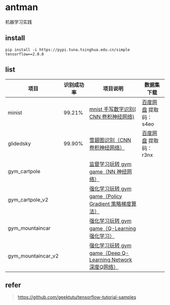 # antman
机器学习实践


## install

```
pip install -i https://pypi.tuna.tsinghua.edu.cn/simple tensorflow==2.0.0
```

## list

| 项目 | 识别成功率 | 项目说明 | 数据集下载 |
| ------------ | ------------ | ------------ | ------------ |
| minist      | 99.21%      |  [mnist 手写数字识别( CNN 卷积神经网络)](https://geektutu.com/post/tensorflow2-mnist-cnn.html) | [百度网盘](https://pan.baidu.com/s/1SpsFz3kWzrDhuKUzw1VuxQ) 提取码：s4eo |
| glidedsky   | 99.90%      | [雪碧图识别（CNN 卷积神经网络）](https://www.cnblogs.com/TurboWay/p/13678074.html) | [百度网盘](https://pan.baidu.com/s/1inegXGAQHiiKk1aDwCAv0w) 提取码：r3nx |
| gym_cartpole   |       | [监督学习玩转 gym game（NN 神经网络）](https://geektutu.com/post/tensorflow2-gym-nn.html) |  |
| gym_cartpole_v2 |       | [强化学习玩转 gym game（Policy Gradient 策略梯度算法）](https://geektutu.com/post/tensorflow2-gym-pg.html) |  |
|gym_mountaincar|       | [强化学习玩转 gym game（Q-Learning 强化学习）](https://geektutu.com/post/tensorflow2-gym-q-learning.html) | |
|gym_mountaincar_v2|       | [强化学习玩转 gym game（Deep Q-Learning Network 深度Q网络）](https://geektutu.com/post/tensorflow2-gym-dqn.html) | |


## refer

>https://github.com/geektutu/tensorflow-tutorial-samples